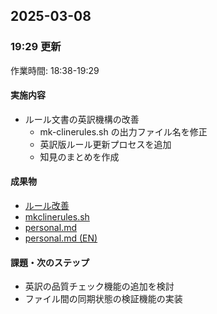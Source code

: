 ## 2025-03-08
### 19:29 更新

作業時間: 18:38-19:29

#### 実施内容
- ルール文書の英訳機構の改善
  - mk-clinerules.sh の出力ファイル名を修正
  - 英訳版ルール更新プロセスを追加
  - 知見のまとめを作成

#### 成果物
- [ルール改善](../../../../logs/ai/knowledge/guidelines/2025-03/2025-03-08-19-english-rule-translation-process.md)
- [mkclinerules.sh](../../../../../setup/cline/mk-clinerules.sh)
- [personal.md](../../../../../setup/cline/rules/personal.md)
- [personal.md (EN)](../../../../../setup/cline/rules/en/personal.md)

#### 課題・次のステップ
- 英訳の品質チェック機能の追加を検討
- ファイル間の同期状態の検証機能の実装